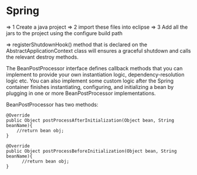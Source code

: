 # Spring
=> 1 Create a java project
=> 2 import these files into eclipse
=> 3 Add all the jars to the project using the configure build path

=> registerShutdownHook() method that is declared on the AbstractApplicationContext class will ensures a graceful shutdown and calls the relevant destroy methods.

The BeanPostProcessor interface defines callback methods that you can implement to provide your own instantiation logic, dependency-resolution logic etc. You can also implement some custom logic after the Spring container finishes instantiating, configuring, and initializing a bean by plugging in one or more BeanPostProcessor implementations.
  
  BeanPostProcessor has two methods:
  
  	@Override
  	public Object postProcessAfterInitialization(Object bean, String beanName){
		//return bean obj;
	}

	@Override
	public Object postProcessBeforeInitialization(Object bean, String beanName){
		  //return bean obj;
	}
